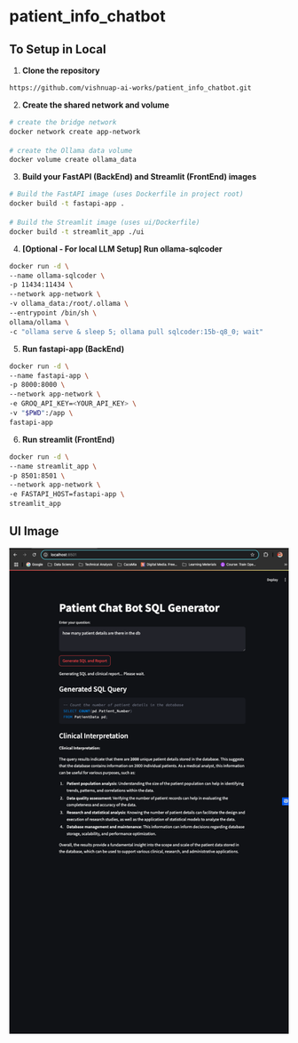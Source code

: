 # patient_info_chatbot

## To Setup in Local

1. **Clone the repository** 
  ```bash
  https://github.com/vishnuap-ai-works/patient_info_chatbot.git
```
2. **Create the shared network and volume** 
  ```bash
# create the bridge network
docker network create app-network

# create the Ollama data volume
docker volume create ollama_data

```
3. **Build your FastAPI (BackEnd) and Streamlit (FrontEnd) images** 
  ```bash
# Build the FastAPI image (uses Dockerfile in project root)
docker build -t fastapi-app .

# Build the Streamlit image (uses ui/Dockerfile)
docker build -t streamlit_app ./ui

```
4. **[Optional - For local LLM Setup] Run ollama-sqlcoder** 
  ```bash
docker run -d \
  --name ollama-sqlcoder \
  -p 11434:11434 \
  --network app-network \
  -v ollama_data:/root/.ollama \
  --entrypoint /bin/sh \
  ollama/ollama \
  -c "ollama serve & sleep 5; ollama pull sqlcoder:15b-q8_0; wait"
```

5. **Run fastapi-app (BackEnd)** 
  ```bash
docker run -d \
  --name fastapi-app \
  -p 8000:8000 \
  --network app-network \
  -e GROQ_API_KEY=<YOUR_API_KEY> \
  -v "$PWD":/app \
  fastapi-app
```
6. **Run streamlit (FrontEnd)** 
  ```bash
docker run -d \
  --name streamlit_app \
  -p 8501:8501 \
  --network app-network \
  -e FASTAPI_HOST=fastapi-app \
  streamlit_app
```

## UI Image
![My App Screenshot](src/UI.png)
